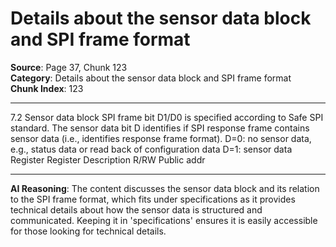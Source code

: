 # Details about the sensor data block and SPI frame format

**Source**: Page 37, Chunk 123  
**Category**: Details about the sensor data block and SPI frame format  
**Chunk Index**: 123

---

7.2 Sensor data block
SPI frame bit D1/D0 is specified according to Safe SPI standard.
The sensor data bit D identifies if SPI response frame contains sensor data (i.e., identifies response
frame format).
D=0: no sensor data, e.g., status data or read back of configuration data
D=1: sensor data
Register
Register Description R/RW Public addr

---

**AI Reasoning**: The content discusses the sensor data block and its relation to the SPI frame format, which fits under specifications as it provides technical details about how the sensor data is structured and communicated. Keeping it in 'specifications' ensures it is easily accessible for those looking for technical details.
